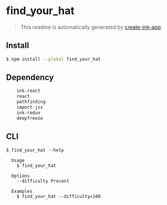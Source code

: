 # find_your_hat


> This readme is automatically generated by [create-ink-app](https://github.com/vadimdemedes/create-ink-app)


## Install

```bash
$ npm install --global find_your_hat
```


## Dependency

```bash
	ink-react
	react
	pathfinding
	import-jsx
	ink-redux
	deepfreeze
```

## CLI

```
$ find_your_hat --help

  Usage
    $ find_your_hat

  Options
    --difficulty Procent 

  Examples
    $ find_your_hat --difficulty=100
```

